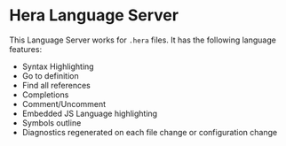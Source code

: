 # Hera Language Server

This Language Server works for `.hera` files. It has the following language features:

- Syntax Highlighting
- Go to definition
- Find all references
- Completions
- Comment/Uncomment
- Embedded JS Language highlighting
- Symbols outline
- Diagnostics regenerated on each file change or configuration change
